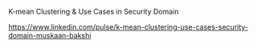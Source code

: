 K-mean Clustering & Use Cases in Security Domain

https://www.linkedin.com/pulse/k-mean-clustering-use-cases-security-domain-muskaan-bakshi
